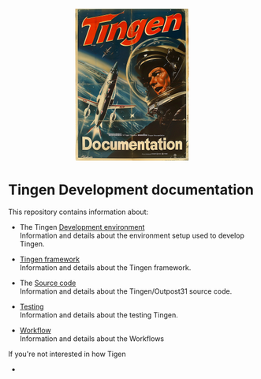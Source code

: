 <!-- u240925 -->

<div align="center">

  ![logo](../.github/Images/Logos/TingenDocumentation-232x308.png)

</div>

# Tingen Development documentation

This repository contains information about:

* The Tingen [Development environment](./Environment/README.md)  
  Information and details about the environment setup used to develop Tingen.

* [Tingen framework](./Framework/README.md)  
  Information and details about the Tingen framework.

* The [Source code](./SourceCode/README.md)  
  Information and details about the Tingen/Outpost31 source code.

* [Testing](./Testing/README.md)  
  Information and details about the testing Tingen.
  
* [Workflow](./Workflows/README.md)  
  Information and details about the Workflows


If you're not interested in how Tigen



- 
